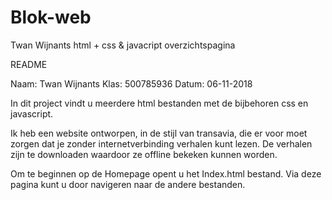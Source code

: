 # Blok-web
Twan Wijnants html + css &amp; javacript overzichtspagina

README

Naam: Twan Wijnants
Klas: 500785936
Datum: 06-11-2018

In dit project vindt u meerdere html bestanden met de bijbehoren css en javascript.

Ik heb een website ontworpen, in de stijl van transavia, die er voor moet zorgen dat je zonder internetverbinding verhalen kunt lezen. 
De verhalen zijn te downloaden waardoor ze offline bekeken kunnen worden.


Om te beginnen op de Homepage opent u het Index.html bestand. Via deze pagina kunt u door navigeren naar de andere bestanden.
